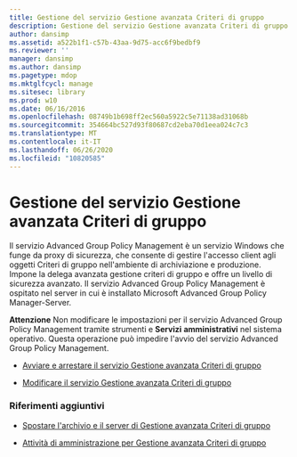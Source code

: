 ```yaml
---
title: Gestione del servizio Gestione avanzata Criteri di gruppo
description: Gestione del servizio Gestione avanzata Criteri di gruppo
author: dansimp
ms.assetid: a522b1f1-c57b-43aa-9d75-acc6f9bedbf9
ms.reviewer: ''
manager: dansimp
ms.author: dansimp
ms.pagetype: mdop
ms.mktglfcycl: manage
ms.sitesec: library
ms.prod: w10
ms.date: 06/16/2016
ms.openlocfilehash: 08749b1b698ff2ec560a5922c5e71138ad31068b
ms.sourcegitcommit: 354664bc527d93f80687cd2eba70d1eea024c7c3
ms.translationtype: MT
ms.contentlocale: it-IT
ms.lasthandoff: 06/26/2020
ms.locfileid: "10820585"
---
```

# Gestione del servizio Gestione avanzata Criteri di gruppo


Il servizio Advanced Group Policy Management è un servizio Windows che funge da proxy di sicurezza, che consente di gestire l'accesso client agli oggetti Criteri di gruppo nell'ambiente di archiviazione e produzione. Impone la delega avanzata gestione criteri di gruppo e offre un livello di sicurezza avanzato. Il servizio Advanced Group Policy Management è ospitato nel server in cui è installato Microsoft Advanced Group Policy Manager-Server.

**Attenzione**  Non modificare le impostazioni per il servizio Advanced Group Policy Management tramite strumenti e **Servizi** **amministrativi** nel sistema operativo. Questa operazione può impedire l'avvio del servizio Advanced Group Policy Management.

 

-   [Avviare e arrestare il servizio Gestione avanzata Criteri di gruppo](start-and-stop-the-agpm-service-agpm30ops.md)

-   [Modificare il servizio Gestione avanzata Criteri di gruppo](modify-the-agpm-service-agpm30ops.md)

### Riferimenti aggiuntivi

-   [Spostare l'archivio e il server di Gestione avanzata Criteri di gruppo](move-the-agpm-server-and-the-archive.md)

-   [Attività di amministrazione per Gestione avanzata Criteri di gruppo](performing-agpm-administrator-tasks-agpm30ops.md)

 

 





